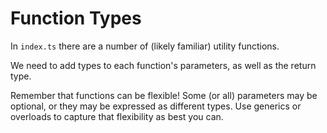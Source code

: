 # Function Types

In `index.ts` there are a number of (likely familiar) utility functions.

We need to add types to each function's parameters, as well as the return type.

Remember that functions can be flexible! Some (or all) parameters may be optional, or they may be expressed as different types. Use generics or overloads to capture that flexibility as best you can.
